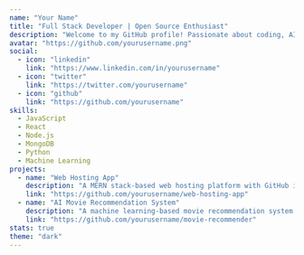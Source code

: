 ```yaml
---
name: "Your Name"
title: "Full Stack Developer | Open Source Enthusiast"
description: "Welcome to my GitHub profile! Passionate about coding, AI, and web development."
avatar: "https://github.com/yourusername.png"
social:
  - icon: "linkedin"
    link: "https://www.linkedin.com/in/yourusername"
  - icon: "twitter"
    link: "https://twitter.com/yourusername"
  - icon: "github"
    link: "https://github.com/yourusername"
skills:
  - JavaScript
  - React
  - Node.js
  - MongoDB
  - Python
  - Machine Learning
projects:
  - name: "Web Hosting App"
    description: "A MERN stack-based web hosting platform with GitHub integration."
    link: "https://github.com/yourusername/web-hosting-app"
  - name: "AI Movie Recommendation System"
    description: "A machine learning-based movie recommendation system."
    link: "https://github.com/yourusername/movie-recommender"
stats: true
theme: "dark"
---
```

